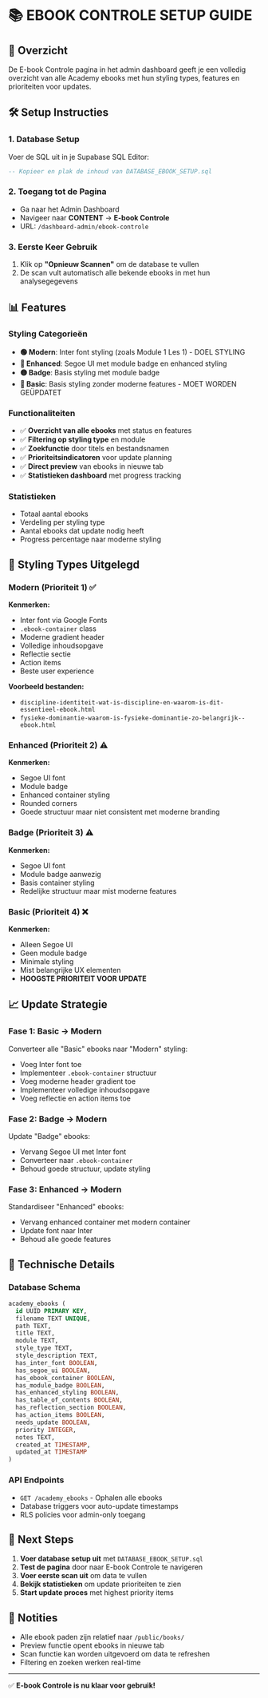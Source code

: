 # 📚 EBOOK CONTROLE SETUP GUIDE

## 🎯 Overzicht
De E-book Controle pagina in het admin dashboard geeft je een volledig overzicht van alle Academy ebooks met hun styling types, features en prioriteiten voor updates.

## 🛠️ Setup Instructies

### 1. Database Setup
Voer de SQL uit in je Supabase SQL Editor:

```sql
-- Kopieer en plak de inhoud van DATABASE_EBOOK_SETUP.sql
```

### 2. Toegang tot de Pagina
- Ga naar het Admin Dashboard
- Navigeer naar **CONTENT** → **E-book Controle**
- URL: `/dashboard-admin/ebook-controle`

### 3. Eerste Keer Gebruik
1. Klik op **"Opnieuw Scannen"** om de database te vullen
2. De scan vult automatisch alle bekende ebooks in met hun analysegegevens

## 📊 Features

### Styling Categorieën
- **🟢 Modern**: Inter font styling (zoals Module 1 Les 1) - DOEL STYLING
- **🔵 Enhanced**: Segoe UI met module badge en enhanced styling
- **🟡 Badge**: Basis styling met module badge
- **🔴 Basic**: Basis styling zonder moderne features - MOET WORDEN GEÜPDATET

### Functionaliteiten
- ✅ **Overzicht van alle ebooks** met status en features
- ✅ **Filtering op styling type** en module
- ✅ **Zoekfunctie** door titels en bestandsnamen
- ✅ **Prioriteitsindicatoren** voor update planning
- ✅ **Direct preview** van ebooks in nieuwe tab
- ✅ **Statistieken dashboard** met progress tracking

### Statistieken
- Totaal aantal ebooks
- Verdeling per styling type
- Aantal ebooks dat update nodig heeft
- Progress percentage naar moderne styling

## 🎨 Styling Types Uitgelegd

### Modern (Prioriteit 1) ✅
**Kenmerken:**
- Inter font via Google Fonts
- `.ebook-container` class
- Moderne gradient header
- Volledige inhoudsopgave
- Reflectie sectie
- Action items
- Beste user experience

**Voorbeeld bestanden:**
- `discipline-identiteit-wat-is-discipline-en-waarom-is-dit-essentieel-ebook.html`
- `fysieke-dominantie-waarom-is-fysieke-dominantie-zo-belangrijk--ebook.html`

### Enhanced (Prioriteit 2) ⚠️
**Kenmerken:**
- Segoe UI font
- Module badge
- Enhanced container styling
- Rounded corners
- Goede structuur maar niet consistent met moderne branding

### Badge (Prioriteit 3) ⚠️
**Kenmerken:**
- Segoe UI font
- Module badge aanwezig
- Basis container styling
- Redelijke structuur maar mist moderne features

### Basic (Prioriteit 4) ❌
**Kenmerken:**
- Alleen Segoe UI
- Geen module badge
- Minimale styling
- Mist belangrijke UX elementen
- **HOOGSTE PRIORITEIT VOOR UPDATE**

## 📈 Update Strategie

### Fase 1: Basic → Modern
Converteer alle "Basic" ebooks naar "Modern" styling:
- Voeg Inter font toe
- Implementeer `.ebook-container` structuur
- Voeg moderne header gradient toe
- Implementeer volledige inhoudsopgave
- Voeg reflectie en action items toe

### Fase 2: Badge → Modern
Update "Badge" ebooks:
- Vervang Segoe UI met Inter font
- Converteer naar `.ebook-container`
- Behoud goede structuur, update styling

### Fase 3: Enhanced → Modern
Standardiseer "Enhanced" ebooks:
- Vervang enhanced container met modern container
- Update font naar Inter
- Behoud alle goede features

## 🔧 Technische Details

### Database Schema
```sql
academy_ebooks (
  id UUID PRIMARY KEY,
  filename TEXT UNIQUE,
  path TEXT,
  title TEXT,
  module TEXT,
  style_type TEXT,
  style_description TEXT,
  has_inter_font BOOLEAN,
  has_segoe_ui BOOLEAN,
  has_ebook_container BOOLEAN,
  has_module_badge BOOLEAN,
  has_enhanced_styling BOOLEAN,
  has_table_of_contents BOOLEAN,
  has_reflection_section BOOLEAN,
  has_action_items BOOLEAN,
  needs_update BOOLEAN,
  priority INTEGER,
  notes TEXT,
  created_at TIMESTAMP,
  updated_at TIMESTAMP
)
```

### API Endpoints
- `GET /academy_ebooks` - Ophalen alle ebooks
- Database triggers voor auto-update timestamps
- RLS policies voor admin-only toegang

## 🎯 Next Steps

1. **Voer database setup uit** met `DATABASE_EBOOK_SETUP.sql`
2. **Test de pagina** door naar E-book Controle te navigeren
3. **Voer eerste scan uit** om data te vullen
4. **Bekijk statistieken** om update prioriteiten te zien
5. **Start update proces** met highest priority items

## 📝 Notities
- Alle ebook paden zijn relatief naar `/public/books/`
- Preview functie opent ebooks in nieuwe tab
- Scan functie kan worden uitgevoerd om data te refreshen
- Filtering en zoeken werken real-time

---

✅ **E-book Controle is nu klaar voor gebruik!**
